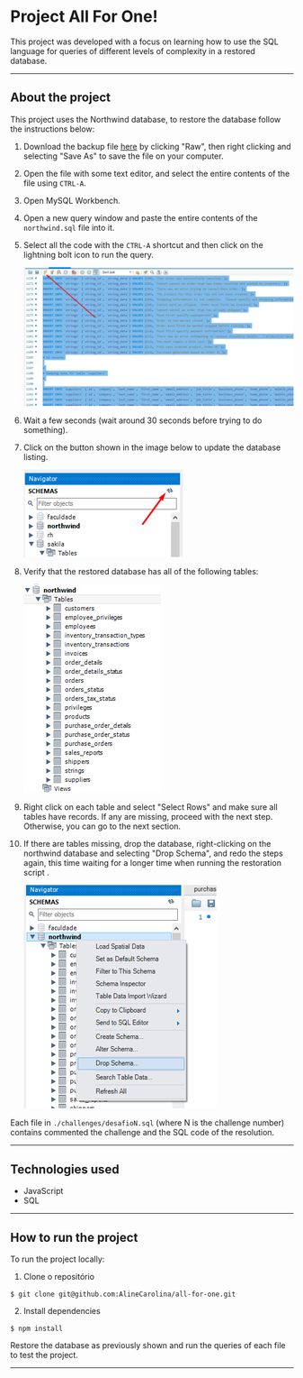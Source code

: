 # Project All For One!

This project was developed with a focus on learning how to use the SQL language for queries of different levels of complexity in a restored database.

---

## About the project

This project uses the Northwind database, to restore the database follow the instructions below:

1. Download the backup file [here](northwind.sql) by clicking "Raw", then right clicking and selecting "Save As" to save the file on your computer.
2. Open the file with some text editor, and select the entire contents of the file using `CTRL-A`.
3. Open MySQL Workbench.
4. Open a new query window and paste the entire contents of the `northwind.sql` file into it.
5. Select all the code with the `CTRL-A` shortcut and then click on the lightning bolt icon to run the query.

    ![Restoring the Northwind bank](images/restore_northwind.png)
6. Wait a few seconds (wait around 30 seconds before trying to do something).
7. Click on the button shown in the image below to update the database listing.

    ![Northwind database tables](images/refresh_databases.png)
7. Verify that the restored database has all of the following tables:

    ![Northwind bank tables](images/northwind.png)
8. Right click on each table and select "Select Rows" and make sure all tables have records. If any are missing, proceed with the next step. Otherwise, you can go to the next section.
9. If there are tables missing, drop the database, right-clicking on the northwind database and selecting "Drop Schema", and redo the steps again, this time waiting for a longer time when running the restoration script .

    ![Drop Schema](images/drop_database.png)

Each file in `./challenges/desafioN.sql` (where N is the challenge number) contains commented the challenge and the SQL code of the resolution.

---

## Technologies used

  * JavaScript
  * SQL

---

## How to run the project

To run the project locally:
1. Clone o repositório
```
$ git clone git@github.com:AlineCarolina/all-for-one.git
```
2. Install dependencies
```
$ npm install
```
Restore the database as previously shown and run the queries of each file to test the project.

---
